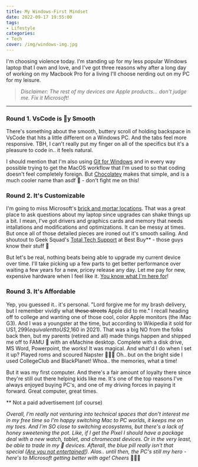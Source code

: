 ```yaml
---
title: My Windows-First Mindset 
date: 2022-09-17 19:55:00
tags:
- Lifestyle
categories: 
- Tech
cover: /img/windows-img.jpg
---
```


I'm choosing violence today. I'm standing up for my less popular Windows laptop that I own and love, and I've got three reasons why after a long day of working on my Macbook Pro for a living I'll choose nerding out on my PC for my leisure.

 <!-- more -->

> _Disclaimer: The rest of my devices are Apple products... don't judge me. Fix it Microsoft!_

---

### Round 1. VsCode is 🧈y Smooth

There's something about the smooth, buttery scroll of holding backspace in VsCode that hits a little different on a Windows PC. And the tabs feel more responsive. TBH, I can't really put my finger on all of the specifics but it's a pleasure to code in.. it feels natural. 

I should mention that I'm also using [Git for Windows][git] and in every way possible trying to get the MacOS workflow that I'm used to so that coding doesn't feel completely foreign. But [Chocolatey](https://chocolatey.org/) makes that simple, and is a much cooler name than asdf 🤮 - don't fight me on this!

### Round 2. It's Customizable

I'm going to miss Microsoft's [brick and mortar locations][ms_stores_closing]. That was a great place to ask questions about my laptop since upgrades can shake things up a bit. I mean, I've got drivers and graphics cards and memory that needs intallations and modifications and optimizations. It can be messy at times. But once all of those detailed pieces are ironed out it's smooth sailing. And shoutout to Geek Squad's [Total Tech Support][total_tech] at Best Buy** - those guys know their stuff 💯

But let's be real, nothing beats being able to upgrade my current device over time. I'll take picking up a few parts to get better performance over waiting a few years for a new, pricey release any day. Let me pay for new, expensive hardware when I feel like it. [You know what I'm here for][dame_tweet]!

### Round 3. It's Affordable

Yep, you guessed it.. it's personal. "Lord forgive me for my brash delivery, but I remember vividly what ~~these streets~~ Apple did to me." I recall heading off to college and wanting one of those cool, color Apple monitors (the iMac G3). And I was a youngster at the time, but according to Wikipedia it sold for US$1,299 (equivalent to US$2,160 in 2021). That was a big NO from the folks back then, but my parents (retired and all) made things happen and shipped me off to FAMU 🐍 with an eMachine desktop. Complete with a disk drive, MS Word, Powerpoint, the works! It was magical. And what'd I do when I set it up? Played roms and scoured Napster 🤦🏾‍♂️ Oh.. but on the bright side I used CollegeClub and BlackPlanet! Whoa.. the memories, what a time!

But it was my first computer. And there's a fair amount of loyalty there since they're still out there helping kids like me. It's one of the top reasons I've always enjoyed buying PC's, and one of my driving forces in paying it forward. Great computer, great times.


** Not a paid advertisement (of course)


_Overall, I'm really not venturing into technical spaces that don't interest me in my free time so I'm happy switching Mac to PC worlds, it keeps me on my toes. And I'm SO close to switching ecosystems, but there's a lack of honey sweetening the pot. Like, if I get the Pixel I should have a package deal with a new watch, tablet, and chromecast devices. Or in the very least, be able to trade in my 🍎 devices. Afterall, the blue pill really isn't that special ([Are you not entertained!][gladiator]). Alas.. until then, the PC's still my hero - here's to Microsoft getting better with age! Cheers_ 🥂✌🏾

<!-- LINKS -->

[git]: https://git-scm.com/download/win
[gladiator]: https://i.giphy.com/hrnYspWWhsIyA.gif
[dame_tweet]: https://twitter.com/ClutchPointsApp/status/1293357541183774720?s=20&t=qmSVqhcYYUKoQKQHs3dUag
[total_tech]: https://www.bestbuy.com/site/services/total-tech-support/pcmcat1494357892646.c?id=pcmcat1494357892646
[ms_stores_closing]: https://www.theverge.com/2020/6/26/21297400/microsoft-retail-stores-closing-cities-open
[windows_laptop]: https://www.officedepot.com/a/products/4941431/TUF-TUF505DU-EB74-156-Gaming-Notebook/?cm_mmc=Affiliates-_-CJ-_-3691842-_-13474833&utm_medium=affiliate&cjevent=5c73444b158a11eb806200c50a240611&siteid=CJ_13474833_5735146_s16034969533535gb0a52421&utm_source=cj&utm_campaign=ODOMX%20Google%20Feed_Hatch%20BV